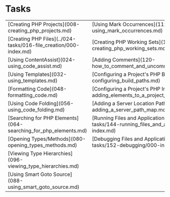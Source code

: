 # Tasks

<!--context:tasks-->

<table>
<tr><td>[Creating PHP Projects](008-creating_php_projects.md)</td>

<td>[Using Mark Occurrences](112-using_mark_occurrences.md)</td></tr>

<tr><td>[Creating PHP Files](../024-tasks/016-file_creation/000-index.md)</td>

<td>[Creating PHP Working Sets](104-creating_php_working_sets.md)</td></tr>

<tr><td>[Using ContentAssist](024-using_code_assist.md)</td>

<td>[Adding Comments](120-how_to_comment_and_uncomment_php_code.md)</td></tr>

<tr><td>[Using Templates](032-using_templates.md)</td>

<td>[Configuring a Project's PHP Build Path](176-configuring_build_paths.md)</td></tr>

<tr><td>[Formatting Code](048-formatting_code.md)</td>

<td>[Configuring a Project's PHP Include Path](168-adding_elements_to_a_project_s_include_path.md)</td></tr>

<tr><td>[Using Code Folding](056-using_code_folding.md)</td>

<td>[Adding a Server Location Path Map](184-adding_a_server_path_map.md)</td></tr>

<tr><td>[Searching for PHP Elements](064-searching_for_php_elements.md)</td>

<td>[Running Files and Applications](../024-tasks/144-running_files_and_applications/000-index.md)</td></tr>

<tr><td>[Opening Types/Methods](080-opening_types_methods.md)</td>

<td>[Debugging Files and Applications](../024-tasks/152-debugging/000-index.md)</td></tr>

<tr><td>[Viewing Type Hierarchies](096-viewing_type_hierarchies.md)</td>

<td>&nbsp;</td></tr>

<tr><td>[Using Smart Goto Source](088-using_smart_goto_source.md)</td>

<td>&nbsp;</td></tr>

</table>

